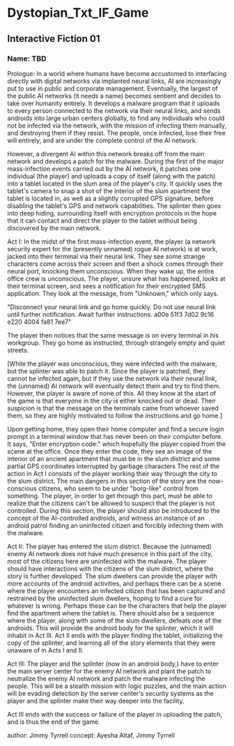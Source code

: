 # Dystopian_Txt_IF_Game

## Interactive Fiction 01

### Name: TBD

Prologue:
In a world where humans have become accustomed to interfacing directly with digital networks via implanted neural links, AI are increasingly put to use in public and corporate management. Eventually, the largest of the public AI networks (it needs a name) becomes sentient and decides to take over humanity entirely. It develops a malware program that it uploads to every person connected to the network via their neural links, and sends androids into large urban centers globally, to find any individuals who could not be infected via the network, with the mission of infecting them manually, and destroying them if they resist. The people, once infected, lose their free will entirely, and are under the complete control of the AI network.

However, a divergent AI within this network breaks off from the main network and develops a patch for the malware. During the first of the major mass-infection events carried out by the AI network, it patches one individual (the player) and uploads a copy of itself (along with the patch) into a tablet located in the slum area of the player's city. It quickly uses the tablet's camera to snap a shot of the interior of the slum apartment the tablet is located in, as well as a slightly corrupted GPS signature, before disabling the tablet's GPS and network capabilities. The splinter then goes into deep hiding, surrounding itself with encryption protocols in the hope that it can contact and direct the player to the tablet without being discovered by the main network.

Act I:
In the midst of the first mass-infection event, the player (a network security expert for the (presently unnamed) rogue AI network) is at work, jacked into their terminal via their neural link. They see some strange characters come across their screen and then a shock comes through their neural port, knocking them unconscious. When they wake up, the entire office crew is unconscious. The player, unsure what has happened, looks at their terminal screen, and sees a notification for their encrypted SMS application. They look at the message, from "Unknown," which only says. 

"Disconnect your neural link and go home quickly. Do not use neural link until further notification. Await further instructions. a00e 51f3 7d02 9c16 e220 4004 fa81 7ee7"

The player then notices that the same message is on every terminal in his workgroup. They go home as instructed, through strangely empty and quiet streets.

[While the player was unconscious, they were infected with the malware, but the splinter was able to patch it. Since the player is patched, they cannot be infected again, but if they use the network via their neural link, the (unnamed) AI network will eventually detect them and try to find them. However, the player is aware of none of this. All they know at the start of the game is that everyone in the city is either knocked out or dead. Their suspicion is that the message on the terminals came from whoever saved them, so they are highly motivated to follow the instructions and go home.]

Upon getting home, they open their home computer and find a secure login prompt in a terminal window that has never been on their computer before. It says, "Enter encryption code:" which hopefully the player copied from the scene at the office. Once they enter the code, they see an image of the interior of an ancient apartment that must be in the slum district and some partial GPS coordinates interrupted by garbage characters
The rest of the action in Act I consists of the player working their way through the city to the slum district. The main dangers in this section of the story are the now-conscious citizens, who seem to be under "borg-like" control from something. The player, in order to get through this part, must be able to realize that the citizens can't be allowed to suspect that the player is not controlled. During this section, the player should also be introduced to the concept of the AI-controlled androids, and witness an instance of an android patrol finding an uninfected citizen and forcibly infecting them with the malware.

Act II:
The player has entered the slum district. Because the (unnamed) enemy AI network does not have much presence in this part of the city, most of the citizens here are uninfected with the malware. The player should have interactions with the citizens of the slum district, where the story is further developed. The slum dwellers can provide the player with more accounts of the android activities, and perhaps there can be a scene where the player encounters an infected citizen that has been captured and restrained by the uninfected slum dwellers, hoping to find a cure for whatever is wrong. Perhaps these can be the characters that help the player find the apartment where the tablet is. There should also be a sequence where the player, along with some of the slum dwellers, defeats one of the androids. This will provide the android body for the splinter, which it will inhabit in Act III.
Act II ends with the player finding the tablet, initializing the copy of the splinter, and learning all of the story elements that they were unaware of in Acts I and II.

Act III:
The player and the splinter (now in an android body,) have to enter the main server center for the enemy AI network and plant the patch to neutralize the enemy AI network and patch the malware infecting the people. This will be a stealth mission with logic puzzles, and the main action will be evading detection by the server center's security systems as the player and the splinter make their way deeper into the facility.

Act III ends with the success or failure of the player in uploading the patch, and is thus the end of the game.

author: Jimmy Tyrrell
concept: Ayesha Altaf, Jimmy Tyrrell 

